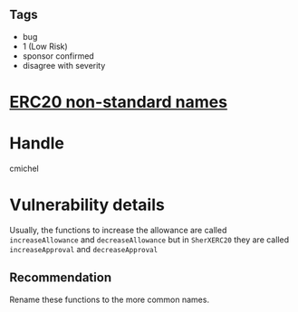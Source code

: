 ## Tags

- bug
- 1 (Low Risk)
- sponsor confirmed
- disagree with severity

# [ERC20 non-standard names](https://github.com/code-423n4/2021-07-sherlock-findings/issues/117) 

# Handle

cmichel


# Vulnerability details

Usually, the functions to increase the allowance are called `increaseAllowance` and `decreaseAllowance` but in `SherXERC20` they are called `increaseApproval` and `decreaseApproval`

## Recommendation
Rename these functions to the more common names.

